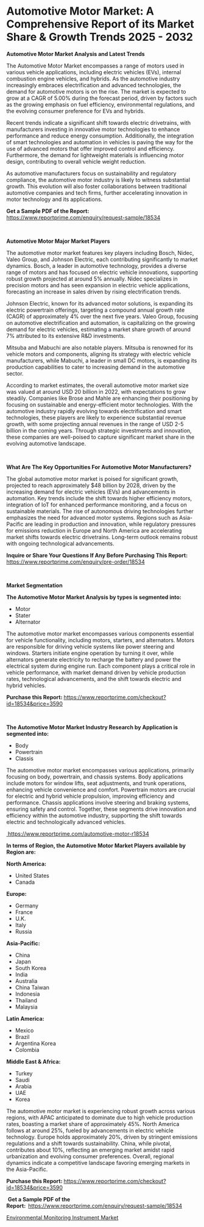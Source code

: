 <p><h1>Automotive Motor Market: A Comprehensive Report of its Market Share & Growth Trends 2025 - 2032</h1></p><p><strong>Automotive Motor Market Analysis and Latest Trends</strong></p>
<p><p>The Automotive Motor Market encompasses a range of motors used in various vehicle applications, including electric vehicles (EVs), internal combustion engine vehicles, and hybrids. As the automotive industry increasingly embraces electrification and advanced technologies, the demand for automotive motors is on the rise. The market is expected to grow at a CAGR of 5.00% during the forecast period, driven by factors such as the growing emphasis on fuel efficiency, environmental regulations, and the evolving consumer preference for EVs and hybrids.</p><p>Recent trends indicate a significant shift towards electric drivetrains, with manufacturers investing in innovative motor technologies to enhance performance and reduce energy consumption. Additionally, the integration of smart technologies and automation in vehicles is paving the way for the use of advanced motors that offer improved control and efficiency. Furthermore, the demand for lightweight materials is influencing motor design, contributing to overall vehicle weight reduction.</p><p>As automotive manufacturers focus on sustainability and regulatory compliance, the automotive motor industry is likely to witness substantial growth. This evolution will also foster collaborations between traditional automotive companies and tech firms, further accelerating innovation in motor technology and its applications.</p></p>
<p><strong>Get a Sample PDF of the Report:&nbsp;</strong> <a href="https://www.reportprime.com/enquiry/request-sample/18534?utm_campaign=2243&utm_medium=2&utm_source=Github&utm_content=ia&utm_term=19032025&utm_id=automotive-motor">https://www.reportprime.com/enquiry/request-sample/18534</a></p>
<p>&nbsp;</p>
<p><strong>Automotive Motor Major Market Players</strong></p>
<p><p>The automotive motor market features key players including Bosch, Nidec, Valeo Group, and Johnson Electric, each contributing significantly to market dynamics. Bosch, a leader in automotive technology, provides a diverse range of motors and has focused on electric vehicle innovations, supporting robust growth projected at around 5% annually. Nidec specializes in precision motors and has seen expansion in electric vehicle applications, forecasting an increase in sales driven by rising electrification trends.</p><p>Johnson Electric, known for its advanced motor solutions, is expanding its electric powertrain offerings, targeting a compound annual growth rate (CAGR) of approximately 4% over the next five years. Valeo Group, focusing on automotive electrification and automation, is capitalizing on the growing demand for electric vehicles, estimating a market share growth of around 7% attributed to its extensive R&D investments.</p><p>Mitsuba and Mabuchi are also notable players. Mitsuba is renowned for its vehicle motors and components, aligning its strategy with electric vehicle manufacturers, while Mabuchi, a leader in small DC motors, is expanding its production capabilities to cater to increasing demand in the automotive sector.</p><p>According to market estimates, the overall automotive motor market size was valued at around USD 20 billion in 2022, with expectations to grow steadily. Companies like Brose and Mahle are enhancing their positioning by focusing on sustainable and energy-efficient motor technologies. With the automotive industry rapidly evolving towards electrification and smart technologies, these players are likely to experience substantial revenue growth, with some projecting annual revenues in the range of USD 2-5 billion in the coming years. Through strategic investments and innovation, these companies are well-poised to capture significant market share in the evolving automotive landscape.</p></p>
<p>&nbsp;</p>
<p><strong>What Are The Key Opportunities For Automotive Motor Manufacturers?</strong></p>
<p><p>The global automotive motor market is poised for significant growth, projected to reach approximately $48 billion by 2028, driven by the increasing demand for electric vehicles (EVs) and advancements in automation. Key trends include the shift towards higher efficiency motors, integration of IoT for enhanced performance monitoring, and a focus on sustainable materials. The rise of autonomous driving technologies further emphasizes the need for advanced motor systems. Regions such as Asia-Pacific are leading in production and innovation, while regulatory pressures for emissions reduction in Europe and North America are accelerating market shifts towards electric drivetrains. Long-term outlook remains robust with ongoing technological advancements.</p></p>
<p><strong>Inquire or Share Your Questions If Any Before Purchasing This Report:</strong> <a href="https://www.reportprime.com/enquiry/pre-order/18534?utm_campaign=2243&utm_medium=2&utm_source=Github&utm_content=ia&utm_term=19032025&utm_id=automotive-motor">https://www.reportprime.com/enquiry/pre-order/18534</a></p>
<p>&nbsp;</p>
<p><strong>Market Segmentation</strong></p>
<p><strong>The Automotive Motor Market Analysis by types is segmented into:</strong></p>
<p><ul><li>Motor</li><li>Stater</li><li>Alternator</li></ul></p>
<p><p>The automotive motor market encompasses various components essential for vehicle functionality, including motors, starters, and alternators. Motors are responsible for driving vehicle systems like power steering and windows. Starters initiate engine operation by turning it over, while alternators generate electricity to recharge the battery and power the electrical system during engine run. Each component plays a critical role in vehicle performance, with market demand driven by vehicle production rates, technological advancements, and the shift towards electric and hybrid vehicles.</p></p>
<p><strong>Purchase this Report:&nbsp;</strong><a href="https://www.reportprime.com/checkout?id=18534&price=3590&utm_campaign=2243&utm_medium=2&utm_source=Github&utm_content=ia&utm_term=19032025&utm_id=automotive-motor">https://www.reportprime.com/checkout?id=18534&price=3590</a></p>
<p>&nbsp;</p>
<p><strong>The Automotive Motor Market Industry Research by Application is segmented into:</strong></p>
<p><ul><li>Body</li><li>Powertrain</li><li>Classis</li></ul></p>
<p><p>The automotive motor market encompasses various applications, primarily focusing on body, powertrain, and chassis systems. Body applications include motors for window lifts, seat adjustments, and trunk operations, enhancing vehicle convenience and comfort. Powertrain motors are crucial for electric and hybrid vehicle propulsion, improving efficiency and performance. Chassis applications involve steering and braking systems, ensuring safety and control. Together, these segments drive innovation and efficiency within the automotive industry, supporting the shift towards electric and technologically advanced vehicles.</p></p>
<p><a href="https://www.reportprime.com/automotive-motor-r18534?utm_campaign=2243&utm_medium=2&utm_source=Github&utm_content=ia&utm_term=19032025&utm_id=automotive-motor">&nbsp;https://www.reportprime.com/automotive-motor-r18534</a></p>
<p><strong>In terms of Region, the Automotive Motor Market Players available by Region are:</strong></p>
<p>
    <p> <strong> North America: </strong>
        <ul>
            <li>United States</li>
            <li>Canada</li>
        </ul>
        </p> 
    <p> <strong> Europe: </strong>
        <ul>
            <li>Germany</li>
            <li>France</li>
            <li>U.K.</li>
            <li>Italy</li>
            <li>Russia</li>
        </ul>
        </p> 
    <p> <strong> Asia-Pacific: </strong>
        <ul>
            <li>China</li>
            <li>Japan</li>
            <li>South Korea</li>
            <li>India</li>
            <li>Australia</li>
            <li>China Taiwan</li>
            <li>Indonesia</li>
            <li>Thailand</li>
            <li>Malaysia</li>
        </ul>
        </p> 
    <p> <strong> Latin America: </strong>
        <ul>
            <li>Mexico</li>
            <li>Brazil</li>
            <li>Argentina Korea</li>
            <li>Colombia</li>
        </ul>
        </p> 
    <p> <strong> Middle East & Africa: </strong>
        <ul>
            <li>Turkey</li>
            <li>Saudi</li>
            <li>Arabia</li>
            <li>UAE</li>
            <li>Korea</li>
        </ul>
    </p>
    </p>
<p><p>The automotive motor market is experiencing robust growth across various regions, with APAC anticipated to dominate due to high vehicle production rates, boasting a market share of approximately 45%. North America follows at around 25%, fueled by advancements in electric vehicle technology. Europe holds approximately 20%, driven by stringent emissions regulations and a shift towards sustainability. China, while pivotal, contributes about 10%, reflecting an emerging market amidst rapid urbanization and evolving consumer preferences. Overall, regional dynamics indicate a competitive landscape favoring emerging markets in the Asia-Pacific.</p></p>
<p><strong>Purchase this Report: </strong><a href="https://www.reportprime.com/checkout?id=18534&price=3590&utm_campaign=2243&utm_medium=2&utm_source=Github&utm_content=ia&utm_term=19032025&utm_id=automotive-motor">https://www.reportprime.com/checkout?id=18534&price=3590</a></p>
<p>&nbsp;<strong>Get a Sample PDF of the Report:&nbsp;&nbsp;</strong><a href="https://www.reportprime.com/enquiry/request-sample/18534?utm_campaign=2243&utm_medium=2&utm_source=Github&utm_content=ia&utm_term=19032025&utm_id=automotive-motor">https://www.reportprime.com/enquiry/request-sample/18534</a></p>
<p><strong></strong></p>
<p><p><a href="https://github.com/wraggfomath/Market-Research-Report-List-1/blob/main/environmental-monitoring-instrument-market.md?utm_campaign=2243&utm_medium=2&utm_source=Github&utm_content=ia&utm_term=19032025&utm_id=automotive-motor">Environmental Monitoring Instrument Market</a></p></p>